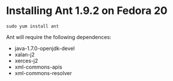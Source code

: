 
# Installing Ant 1.9.2 on Fedora 20

```
sudo yum install ant
```
Ant will require the following dependences:

 * java-1.7.0-openjdk-devel
 * xalan-j2
 * xerces-j2
 * xml-commons-apis
 * xml-commons-resolver
